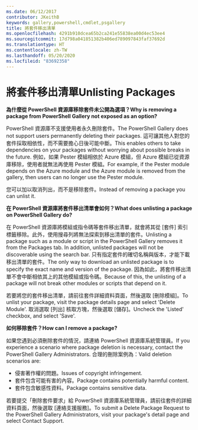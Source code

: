 ```yaml
---
ms.date: 06/12/2017
contributor: JKeithB
keywords: gallery,powershell,cmdlet,psgallery
title: 將套件移出清單
ms.openlocfilehash: 4291b910dcea65b2ca241e55838ea00d4ec53ee4
ms.sourcegitcommit: 17d798a041851382b406ed789097843faf37692d
ms.translationtype: HT
ms.contentlocale: zh-TW
ms.lasthandoff: 05/20/2020
ms.locfileid: "83692358"
---
```

# <a name="unlisting-packages"></a><span data-ttu-id="aeb2a-103">將套件移出清單</span><span class="sxs-lookup"><span data-stu-id="aeb2a-103">Unlisting Packages</span></span>

<span data-ttu-id="aeb2a-104">**為什麼從 PowerShell 資源庫移除套件未公開為選項？**</span><span class="sxs-lookup"><span data-stu-id="aeb2a-104">**Why is removing a package from PowerShell Gallery not exposed as an option?**</span></span>

<span data-ttu-id="aeb2a-105">PowerShell 資源庫不支援使用者永久刪除套件。</span><span class="sxs-lookup"><span data-stu-id="aeb2a-105">The PowerShell Gallery does not support users permanently deleting their packages.</span></span>
<span data-ttu-id="aeb2a-106">這可讓其他人對您的套件採取相依性，而不需要擔心日後可能中斷。</span><span class="sxs-lookup"><span data-stu-id="aeb2a-106">This enables others to take dependencies on your packages without worrying about possible breaks in the future.</span></span>
<span data-ttu-id="aeb2a-107">例如，如果 Pester 模組相依於 Azure 模組，但 Azure 模組已從資源庫移除，使用者就無法再使用 Pester 模組。</span><span class="sxs-lookup"><span data-stu-id="aeb2a-107">For example, if the Pester module depends on the Azure module and the Azure module is removed from the gallery, then users can no longer use the Pester module.</span></span>

<span data-ttu-id="aeb2a-108">您可以加以取消列出，而不是移除套件。</span><span class="sxs-lookup"><span data-stu-id="aeb2a-108">Instead of removing a package you can unlist it.</span></span>

<span data-ttu-id="aeb2a-109">**在 PowerShell 資源庫將套件移出清單會如何？**</span><span class="sxs-lookup"><span data-stu-id="aeb2a-109">**What does unlisting a package on PowerShell Gallery do?**</span></span>

<span data-ttu-id="aeb2a-110">在 PowerShell 資源庫將模組或指令碼等套件移出清單，就會將其從 [套件] 索引標籤移除。此外，使用搜尋列將無法探索到移出清單的套件。</span><span class="sxs-lookup"><span data-stu-id="aeb2a-110">Unlisting a package such as a module or script in the PowerShell Gallery removes it from the Packages tab. In addition, unlisted packages will not be discoverable using the search bar.</span></span>
<span data-ttu-id="aeb2a-111">只有指定套件的確切名稱與版本，才能下載移出清單的套件。</span><span class="sxs-lookup"><span data-stu-id="aeb2a-111">The only way to download an unlisted package is to specify the exact name and version of the package.</span></span>
<span data-ttu-id="aeb2a-112">因為如此，將套件移出清單不會中斷相依其上的其他模組或指令碼。</span><span class="sxs-lookup"><span data-stu-id="aeb2a-112">Because of this, the unlisting of a package will not break other modules or scripts that depend on it.</span></span>

<span data-ttu-id="aeb2a-113">若要將您的套件移出清單，請前往套件詳細資料頁面，然後選取 [刪除模組]。</span><span class="sxs-lookup"><span data-stu-id="aeb2a-113">To unlist your package, visit the package details page and select 'Delete Module'.</span></span> <span data-ttu-id="aeb2a-114">取消選取 [列出] 核取方塊，然後選取 [儲存]。</span><span class="sxs-lookup"><span data-stu-id="aeb2a-114">Uncheck the 'Listed' checkbox, and select 'Save'.</span></span>

<span data-ttu-id="aeb2a-115">**如何移除套件？**</span><span class="sxs-lookup"><span data-stu-id="aeb2a-115">**How can I remove a package?**</span></span>

<span data-ttu-id="aeb2a-116">如果您遇到必須刪除套件的情況，請連絡 PowerShell 資源庫系統管理員。</span><span class="sxs-lookup"><span data-stu-id="aeb2a-116">If you experience a scenario where package deletion is necessary, contact the PowerShell Gallery Administrators.</span></span>
<span data-ttu-id="aeb2a-117">合理的刪除案例為：</span><span class="sxs-lookup"><span data-stu-id="aeb2a-117">Valid deletion scenarios are:</span></span>

- <span data-ttu-id="aeb2a-118">侵害著作權的問題。</span><span class="sxs-lookup"><span data-stu-id="aeb2a-118">Issues of copyright infringement.</span></span>
- <span data-ttu-id="aeb2a-119">套件包含可能有害的內容。</span><span class="sxs-lookup"><span data-stu-id="aeb2a-119">Package contains potentially harmful content.</span></span>
- <span data-ttu-id="aeb2a-120">套件包含敏感性資料。</span><span class="sxs-lookup"><span data-stu-id="aeb2a-120">Package contains sensitive data.</span></span>

<span data-ttu-id="aeb2a-121">若要提交「刪除套件要求」給 PowerShell 資源庫系統管理員，請前往套件的詳細資料頁面，然後選取 [連絡支援服務]。</span><span class="sxs-lookup"><span data-stu-id="aeb2a-121">To submit a Delete Package Request to the PowerShell Gallery Administrators, visit your package's detail page and select Contact Support.</span></span>
